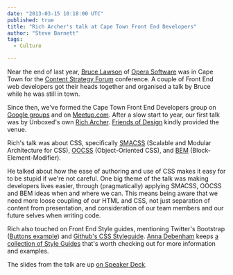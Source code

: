 ```yaml
---
date: "2013-03-15 10:18:00 UTC"
published: true
title: "Rich Archer's talk at Cape Town Front End Developers"
author: "Steve Barnett"
tags:
  - Culture

---
```


Near the end of last year, [Bruce Lawson](http://www.brucelawson.co.uk/) of [Opera Software](http://www.opera.com/) was in Cape Town for the [Content Strategy Forum](http://csforum2012.com/) conference. A couple of Front End web developers got their heads together and organised a talk by Bruce while he was still in town.

Since then, we've formed the Cape Town Front End Developers group on [Google groups](https://groups.google.com/forum/?fromgroups#!forum/ctfeds) and on [Meetup.com](http://www.meetup.com/ctfeds/). After a slow start to year, our first talk was by Unboxed's own [Rich Archer](/people/richard-archer). [Friends of Design](http://friendsofdesign.net/) kindly provided the venue.

Rich's talk was about CSS, specifically [SMACSS](http://www.smacss.com/) (Scalable and Modular Architecture for CSS), [OOCSS](http://oocss.org/) (Object-Oriented CSS), and [BEM](http://bem.info/) (Block-Element-Modifier).

He talked about how the ease of authoring and use of CSS makes it easy for to be stupid if we're not careful. One big theme of the talk was making developers lives easier, through (pragmatically) applying SMACSS, OOCSS and BEM ideas when and where we can. This means being aware that we need more loose coupling of our HTML and CSS, not just separation of content from presentation, and consideration of our team members and our future selves when writing code.

Rich also touched on Front End Style guides, mentioning Twitter's Bootstrap ([Buttons example](http://twitter.github.com/bootstrap/base-css.html#buttons)) and [Github's CSS Styleguide](https://github.com/styleguide/css). [Anna Debenham](http://maban.co.uk/) keeps [a collection of Style Guides](https://gimmebar.com/collection/4ecd439c2f0aaad734000022/front-end-styleguides) that's worth checking out for more information and examples.

The slides from the talk are up [on Speaker Deck](https://speakerdeck.com/richarcher/creating-maintainable-css).
